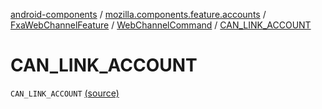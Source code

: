 [android-components](../../../index.md) / [mozilla.components.feature.accounts](../../index.md) / [FxaWebChannelFeature](../index.md) / [WebChannelCommand](index.md) / [CAN_LINK_ACCOUNT](./-c-a-n_-l-i-n-k_-a-c-c-o-u-n-t.md)

# CAN_LINK_ACCOUNT

`CAN_LINK_ACCOUNT` [(source)](https://github.com/mozilla-mobile/android-components/blob/master/components/feature/accounts/src/main/java/mozilla/components/feature/accounts/FxaWebChannelFeature.kt#L170)